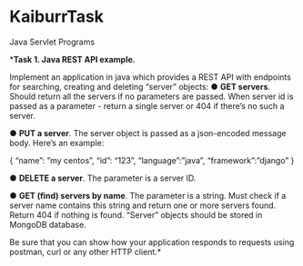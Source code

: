# KaiburrTask
Java Servlet Programs

*__Task 1. Java REST API example.__

Implement an application in java which provides a REST API with endpoints for searching,
creating and deleting “server” objects:
● __GET servers__. Should return all the servers if no parameters are passed. When server id
is passed as a parameter - return a single server or 404 if there’s no such a server.

● __PUT a server__. The server object is passed as a json-encoded message body. Here’s an
example:

{
“name”: ”my centos”,
“id”: “123”,
“language”:”java”,
“framework”:”django”
}

● __DELETE a server__. The parameter is a server ID.

● __GET (find) servers by name__. The parameter is a string. Must check if a server name
contains this string and return one or more servers found. Return 404 if nothing is found.
“Server” objects should be stored in MongoDB database.

Be sure that you can show how your application responds to requests using postman, curl or
any other HTTP client.*
